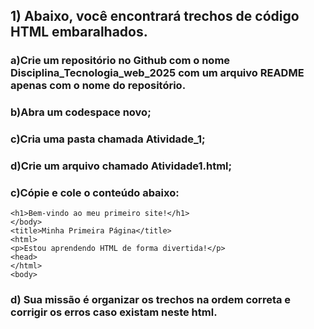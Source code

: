 ## 1) Abaixo, você encontrará trechos de código HTML embaralhados. 
### a)Crie um repositório no Github com o nome Disciplina_Tecnologia_web_2025 com um arquivo README apenas com o nome do repositório.
### b)Abra um codespace novo;
### c)Cria uma pasta chamada Atividade_1;
### d)Crie um arquivo chamado Atividade1.html;
### c)Cópie e cole o conteúdo abaixo:
```
<h1>Bem-vindo ao meu primeiro site!</h1>
</body>
<title>Minha Primeira Página</title>
<html>
<p>Estou aprendendo HTML de forma divertida!</p>
<head>
</html>
<body>
```
### d) Sua missão é organizar os trechos na ordem correta e corrigir os erros caso existam neste html.
